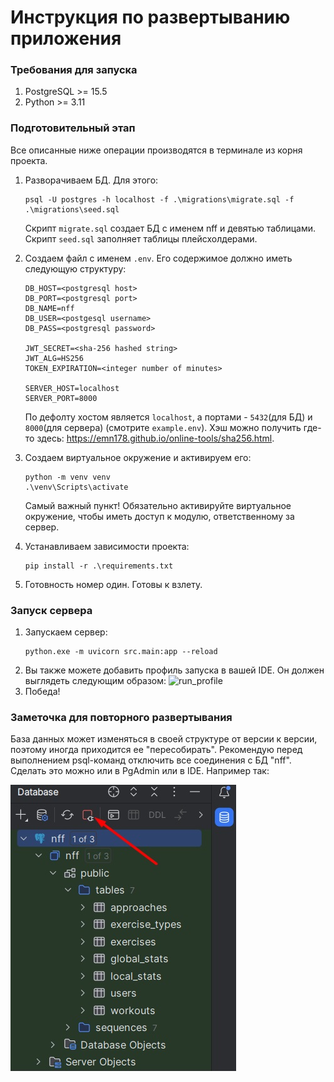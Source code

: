 # Инструкция по развертыванию приложения

### Требования для запуска
1. PostgreSQL >= 15.5
2. Python >= 3.11

### Подготовительный этап
Все описанные ниже операции производятся в терминале из корня проекта.

1. Разворачиваем БД. Для этого:
   ```
   psql -U postgres -h localhost -f .\migrations\migrate.sql -f .\migrations\seed.sql
   ```
   Скрипт ```migrate.sql``` создает БД с именем nff и девятью таблицами. 
   Скрипт ```seed.sql``` заполняет таблицы плейсхолдерами.
2. Создаем файл с именем ```.env```. Его содержимое должно иметь следующую структуру:
   ```
   DB_HOST=<postgresql host>
   DB_PORT=<postgresql port>
   DB_NAME=nff
   DB_USER=<postgesql username>
   DB_PASS=<postgresql password>

   JWT_SECRET=<sha-256 hashed string>
   JWT_ALG=HS256
   TOKEN_EXPIRATION=<integer number of minutes>

   SERVER_HOST=localhost
   SERVER_PORT=8000
   ```
   По дефолту хостом является `localhost`, а портами - `5432`(для БД) и `8000`(для сервера) (смотрите ```example.env```). Хэш можно получить где-то здесь: https://emn178.github.io/online-tools/sha256.html.
3. Создаем виртуальное окружение и активируем его:
   ```
   python -m venv venv
   .\venv\Scripts\activate
   ```
   Самый важный пункт! Обязательно активируйте виртуальное окружение, чтобы иметь доступ к модулю, ответственному за сервер.

4. Устанавливаем зависимости проекта:
   ```
   pip install -r .\requirements.txt
   ```
5. Готовность номер один. Готовы к взлету.

### Запуск сервера
1. Запускаем сервер:
   ```
   python.exe -m uvicorn src.main:app --reload
   ```
2. Вы также можете добавить профиль запуска в вашей IDE. Он должен выглядеть следующим образом:
   ![run_profile](https://github.com/shasoka/needForFit_backend/assets/90062361/fcce8ed6-e659-4287-ab92-f4c623c62800)
3. Победа!

### Заметочка для повторного развертывания
База данных может изменяться в своей структуре от версии к версии, поэтому иногда приходится ее "пересобирать".
Рекомендую перед выполнением psql-команд отключить все соединения с БД "nff".
Сделать это можно или в PgAdmin или в IDE. Например так:

![conn_off](readme_images/conn_off.jpg)

